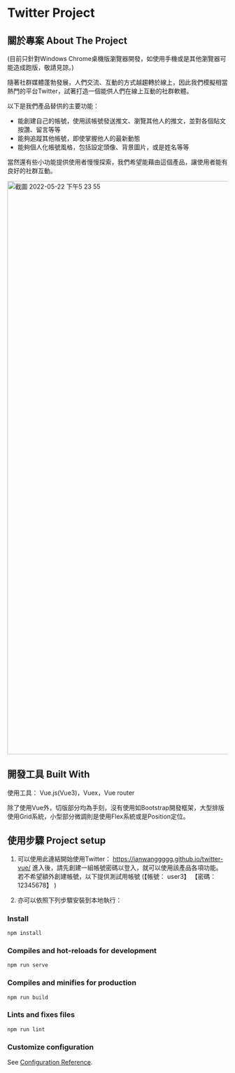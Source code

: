 # Twitter Project

## 關於專案 ****About The Project****
(目前只針對Windows Chrome桌機版瀏覽器開發，如使用手機或是其他瀏覽器可能造成跑版，敬請見諒。)

隨著社群媒體蓬勃發展，人們交流、互動的方式越趨轉於線上，因此我們模擬相當熱門的平台Twitter，試著打造一個能供人們在線上互動的社群軟體。

以下是我們產品替供的主要功能：

- 能創建自己的帳號，使用該帳號發送推文、瀏覽其他人的推文，並對各個貼文按讚、留言等等
- 能夠追蹤其他帳號，即使掌握他人的最新動態
- 能夠個人化帳號風格，包括設定頭像、背景圖片，或是姓名等等

當然還有些小功能提供使用者慢慢探索，我們希望能藉由這個產品，讓使用者能有良好的社群互動。

<img width="1309" alt="截圖 2022-05-22 下午5 23 55" src="https://user-images.githubusercontent.com/84775995/169688571-d98c7206-1614-4647-8233-a426727f2f26.png">


## 開發工具 **Built With**

使用工具： Vue.js(Vue3)，Vuex，Vue router

除了使用Vue外，切版部分均為手刻，沒有使用如Bootstrap開發框架，大型排版使用Grid系統，小型部分微調則是使用Flex系統或是Position定位。


## ****使用步驟 Project setup****
1. 可以使用此連結開始使用Twitter：
https://ianwanggggg.github.io/twitter-vue/     進入後，請先創建一組帳號密碼以登入，就可以使用該產品各項功能。
若不希望額外創建帳號，以下提供測試用帳號 (【帳號： user3】  【密碼： 12345678】 )

2. 亦可以依照下列步驟安裝到本地執行：

### Install
```
npm install
```

### Compiles and hot-reloads for development
```
npm run serve
```

### Compiles and minifies for production
```
npm run build
```

### Lints and fixes files
```
npm run lint
```

### Customize configuration
See [Configuration Reference](https://cli.vuejs.org/config/).
